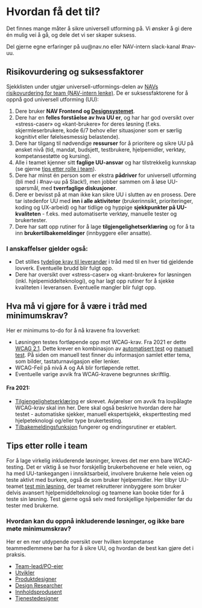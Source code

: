 # Hvordan få det til?
<p class="typo-ingress">Det finnes mange måter å sikre universell utforming på. Vi ønsker å gi dere én mulig vei å gå, og dele det vi ser skaper suksess.</p>
Del gjerne egne erfaringer på uu@nav.no eller NAV-intern slack-kanal #nav-uu.

## Risikovurdering og suksessfaktorer
Sjekklisten under utgjør universell-utformings-delen av [NAVs risikovurdering for team (NAV-intern lenke)](https://navno.sharepoint.com/sites/intranett-it/SitePages/Risikovurderinger.aspx). 
De er suksessfaktorene for å oppnå god universell utforming (UU):

1. Dere bruker __NAV Frontend og [Designsystemet](https://design.nav.no/)__.
2. Dere har en __felles forståelse av hva UU er__, og har har god oversikt over «stress-caser» og «kant-brukere» for deres løsning (f.eks. skjermleserbrukere, kode 6/7 behov eller situasjoner som er særlig kognitivt eller følelsesmessig belastende).
3. Dere har tilgang til nødvendige __ressurser__ for å prioritere og sikre UU på ønsket nivå (tid, mandat, budsjett, testbrukere, hjelpemidler, verktøy, kompetansestøtte og kursing).
4. Alle i teamet kjenner sitt __faglige UU-ansvar__ og har tilstrekkelig kunnskap (se gjerne [tips etter rolle i team](/hvordan-faa-det-til/tips-etter-rolle/)).
5. Dere har minst én person som er ekstra __pådriver__ for universell utforming (bli med i #nav-uu på Slack!), men jobber sammen om å løse UU-spørsmål, med __tverrfaglige diskusjoner__. 
6. Dere er bevisst på at man ikke kan sikre UU i slutten av en prosess. Dere tar istedenfor UU med __inn i alle aktiviteter__ (brukerinnsikt, prioriteringer, koding og UX-arbeid) og har tidlige og hyppige __sjekkpunkter på UU-kvaliteten__ - f.eks. med automatiserte verktøy, manuelle tester og brukertester.
7. Dere har satt opp rutiner for å lage __tilgjengelighetserklæring__ og for å ta inn __brukertilbakemeldinger__ (innbyggere eller ansatte).


### I anskaffelser gjelder også:
- Det stilles [tydelige krav til leverandør](hva-gjelder/krav-til-anskaffelseer.md) i tråd med til en hver tid gjeldende lovverk. Eventuelle brudd blir fulgt opp.
- Dere har oversikt over «stress-caser» og «kant-brukere» for løsningen (inkl. hjelpemiddelteknologi), og har lagt opp rutiner for å sjekke kvaliteten i leveransen. Eventuelle mangler blir fulgt opp.


<!-- Her kommer UU-skolen underlenker: -->

## Hva må vi gjøre for å være i tråd med minimumskrav?

<!-- helst ønsker jeg dette:
<ekspanderbartpanel tittel="Hva må vi gjøre for å være i tråd med minimumskrav?"> innholdet under (minus tittelen) </ekspanderbartpanel> -->
Her er minimums to-do for å nå kravene fra lovverket:
- Løsningen testes fortløpende opp mot WCAG-krav. Fra 2021 er dette [WCAG 2.1](https://uu.difi.no/krav-og-regelverk/webdirektivet-og-wcag-21). Dette krever en kombinasjon av [automatisert test](/hvordan-faa-det-til/UU-testing/automatisert-testing/) og [manuell test](/hvordan-faa-det-til/UU-testing/manuell-testing/). På siden om manuell test finner du informasjon samlet etter tema, som bilder, tastaturnavigasjon eller lenker.
- WCAG-Feil på nivå A og AA blir fortløpende rettet.
- Eventuelle varige avvik fra WCAG-kravene begrunnes skriftlig.

#### Fra 2021:
- [Tilgjengelighetserklæring](/hvordan-faa-det-til/tilgjengelighetserklæring.md) er skrevet. Avjørelser om avvik fra lovpålagte WCAG-krav skal inn her. Dere skal også beskrive hvordan dere har testet - automatiske sjekker, manuell ekspertsjekk, eksperttesting med hjelpeteknologi og/eller type brukertesting.
- [Tilbakemeldingsfunksjon](/hvordan-faa-det-til/tilbakemeldingsfunksjon.md) fungerer og endringsrutiner er etablert.

## Tips etter rolle i team
For å lage virkelig inkluderende løsninger, kreves det mer enn bare WCAG-testing. Det er viktig å se hvor forskjellig brukerbehovene er hele veien, og ha med UU-tankegangen i innsiktsarbeid, involvere brukerne hele veien og teste aktivt med burkere, også de som bruker hjelpemidler. Her tilbyr UU-teamet [test min løsning](/hvordan-faa-det-til/UU-testing/brukertesting/test-min-løsning.md), der teamet rekrutterer innbyggere som bruker delvis avansert hjelpemiddelteknologi og teamene kan booke tider for å teste sin løsning. Test gjerne også selv med forskjellige hjelpemidler før du tester med brukerne.

### Hvordan kan du oppnå inkluderende løsninger, og ikke bare møte minimumskrav?
Her er en mer utdypende oversikt over hvilken kompetanse teammedlemmene bør ha for å sikre UU, og hvordan de best kan gjøre det i praksis.

* [Team-lead/PO-eier](/hvordan-faa-det-til/tips-etter-rolle//Leder/) 
* [Utvikler](/hvordan-faa-det-til/tips-etter-rolle//Utvikler/)
* [Produktdesigner](/hvordan-faa-det-til/tips-etter-rolle//Produktdesigner/)
* [Design Researcher](/hvordan-faa-det-til/tips-etter-rolle//UserResearcher/)
* [Innholdsprodusent](/hvordan-faa-det-til/tips-etter-rolle//Innholdsprodusent/)
* [Tjenestedesigner](/hvordan-faa-det-til/tips-etter-rolle//Tjenestedesigner/)

<!-- Se også gammel versjon på [NAV-intern side om kompetanse i teamene](https://navno.sharepoint.com/sites/universellutformingavikt/SitePages/Hvilken-kompetanse-b%C3%B8r-teammedlemmer-har-p%C3%A5-universell-utforming-.aspx) -->

